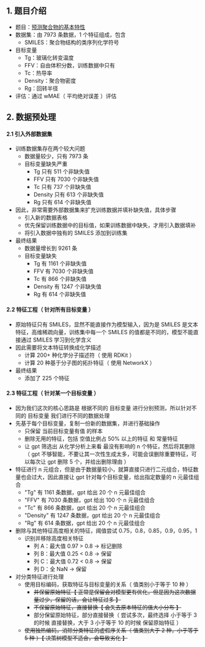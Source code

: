 ## 1. 题目介绍

- 题目：[预测聚合物的基本特性](https://www.kaggle.com/competitions/neurips-open-polymer-prediction-2025)
- 数据集：由 7973 条数据，1 个特征组成，包含
  - SMILES：聚合物结构的类序列化学符号
- 目标变量
  - Tg：玻璃化转变温度
  - FFV：自由体积分数，训练数据中只有
  - Tc：热导率
  - Density：聚合物密度
  - Rg：回转半径
- 评估：通过 wMAE（ 平均绝对误差 ）评估

## 2. 数据预处理

#### 2.1 引入外部数据集

- 训练数据集存在两个较大问题
  - 数据量较少，只有 7973 条
  - 目标变量缺失严重
    - Tg 只有 511 个非缺失值
    - FFV 只有 7030 个非缺失值
    - Tc 只有 737 个非缺失值
    - Density 只有 613 个非缺失值
    - Rg 只有 614 个非缺失值
- 因此，非常需要外部数据集来扩充训练数据并填补缺失值，具体步骤
  - 引入新的数据表格
  - 优先保留训练数据中的目标值，如果训练数据中缺失，才用引入数据填补
  - 将引入数据中独有的 SMILES 添加到训练集
- 最终结果
  - 数据量增长到 9261 条
  - 目标变量缺失
    - Tg 有 1161 个非缺失值
    - FFV 有 7030 个非缺失值
    - Tc 有 866 个非缺失值
    - Density 有 1247 个非缺失值
    - Rg 有 614 个非缺失值

#### 2.2 特征工程（ 针对所有目标变量 ）

- 原始特征只有 SMILES，显然不能直接作为模型输入，因为是 SMILES 是文本特征，高维稀疏向量，训练集中每一个 SMILES 的值都是不同的，模型不能直接通过 SMILES 学习到化学含义
- 因此需要将文本特征转换成化学描述
  - 计算 200+ 种化学分子描述符（ 使用 RDKit ）
  - 计算 20 种基于分子图的拓扑特征（ 使用 NetworkX ）
- 最终结果
  - 添加了 225 个特征

#### 2.3 特征工程（ 针对某一个目标变量 ）

- 因为我们这次的核心思路是 根据不同的 目标变量 进行分别预测，所以针对不同的 目标变量 我们进行不同的数据处理
- 先基于每个目标变量，复制一份新的数据集，并进行基础操作
  - 只保留 当前目标变量有值 的样本
  - 删除无用的特征，包括 空值比例占 50% 以上的特征 和 常量特征
  - 让 gpt 筛选出 从化学分析上来看 最没有影响的 n 个特征，然后将其删除（ gpt 不够智能，不要让其一次性生成太多，可能会误删除重要特征，可以每次让 gpt 删除 5 个，并给出删除理由 ）
- 特征进行 n 元组合，但是由于数据量较小，就算直接只进行二元组合，特征数量也会过大，因此直接让 gpt 针对每个目标变量，给出指定数量的 n 元最佳组合
  - "Tg" 有 1161 条数据，gpt 给出 20 个 n 元最佳组合
  - "FFV" 有 7030 条数据，gpt 给出 100 个 n 元最佳组合
  - "Tc" 有 866 条数据，gpt 给出 20 个 n 元最佳组合
  - "Density" 有 1247 条数据，gpt 给出 20 个 n 元最佳组合
  - "Rg" 有 614 条数据，gpt 给出 20 个 n 元最佳组合
- 删除与其他特征高度相关的特征，阈值尝试 0.75，0.8，0.85，0.9，0.95，1
  - 识别并移除高度相关特征
    - 列 A：最大值 0.97 > 0.8 → 标记删除
    - 列 B：最大值 0.25 < 0.8 → 保留
    - 列 C：最大值 0.72 < 0.8 → 保留
    - 列 D：全 NaN → 保留
- 对分类特征进行处理
  - 使用目标编码，获取特征与目标变量的关系（ 值类别小于等于 10 种 ）
    - ~~并保留原始特征【 正常是保留会对模型更有优化，但是因为这次数据量过少，保留的话，会让特征过多 】~~
    - ~~不保留原始特征，直接替换【 会失去原本特征的值大小分布 】~~
    - 部分保留原始特征，部分直接替换（ 尝试多次，最终选择 小于等于 3 的时候 直接替换，大于 3 小于等于 10 的时候 保留原始特征 ）
  - ~~使用独热编码，消除分类特征的虚假序关系（ 值类别大于 2 种，小于等于 5 种 ）【 决策树模型不适合，会导致劣化 】~~
